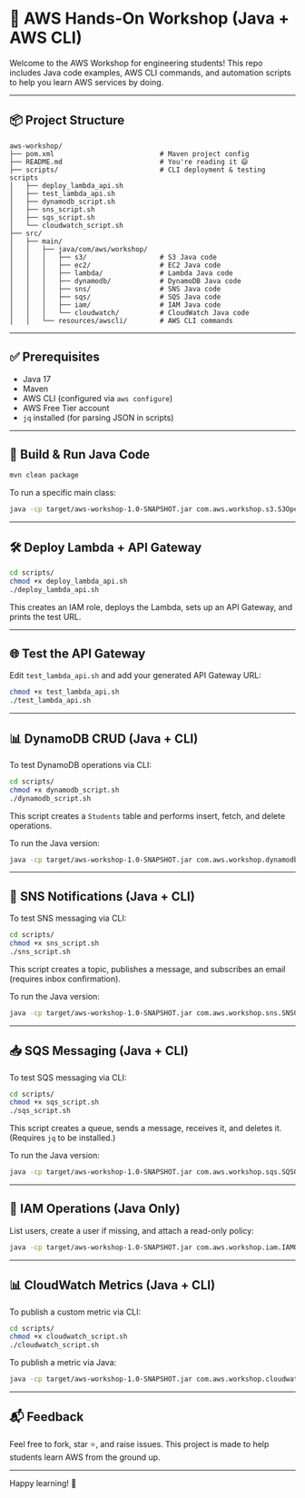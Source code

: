 # 🧠 AWS Hands-On Workshop (Java + AWS CLI)

Welcome to the AWS Workshop for engineering students! This repo includes Java code examples, AWS CLI commands, and automation scripts to help you learn AWS services by doing.

---

## 📦 Project Structure

```
aws-workshop/
├── pom.xml                          # Maven project config
├── README.md                        # You're reading it 😄
├── scripts/                         # CLI deployment & testing scripts
│   ├── deploy_lambda_api.sh
│   ├── test_lambda_api.sh
│   ├── dynamodb_script.sh
│   ├── sns_script.sh
│   ├── sqs_script.sh
│   └── cloudwatch_script.sh
├── src/
│   ├── main/
│   │   ├── java/com/aws/workshop/
│   │   │   ├── s3/                  # S3 Java code
│   │   │   ├── ec2/                 # EC2 Java code
│   │   │   ├── lambda/              # Lambda Java code
│   │   │   ├── dynamodb/            # DynamoDB Java code
│   │   │   ├── sns/                 # SNS Java code
│   │   │   ├── sqs/                 # SQS Java code
│   │   │   ├── iam/                 # IAM Java code
│   │   │   └── cloudwatch/          # CloudWatch Java code
│   │   └── resources/awscli/        # AWS CLI commands
```

---

## ✅ Prerequisites
- Java 17
- Maven
- AWS CLI (configured via `aws configure`)
- AWS Free Tier account
- `jq` installed (for parsing JSON in scripts)

---

## 🚀 Build & Run Java Code
```bash
mvn clean package
```
To run a specific main class:
```bash
java -cp target/aws-workshop-1.0-SNAPSHOT.jar com.aws.workshop.s3.S3Operations
```

---

## 🛠 Deploy Lambda + API Gateway
```bash
cd scripts/
chmod +x deploy_lambda_api.sh
./deploy_lambda_api.sh
```
This creates an IAM role, deploys the Lambda, sets up an API Gateway, and prints the test URL.

---

## 🌐 Test the API Gateway
Edit `test_lambda_api.sh` and add your generated API Gateway URL:
```bash
chmod +x test_lambda_api.sh
./test_lambda_api.sh
```

---

## 📊 DynamoDB CRUD (Java + CLI)
To test DynamoDB operations via CLI:
```bash
cd scripts/
chmod +x dynamodb_script.sh
./dynamodb_script.sh
```
This script creates a `Students` table and performs insert, fetch, and delete operations.

To run the Java version:
```bash
java -cp target/aws-workshop-1.0-SNAPSHOT.jar com.aws.workshop.dynamodb.DynamoDBOperations
```

---

## 📣 SNS Notifications (Java + CLI)
To test SNS messaging via CLI:
```bash
cd scripts/
chmod +x sns_script.sh
./sns_script.sh
```
This script creates a topic, publishes a message, and subscribes an email (requires inbox confirmation).

To run the Java version:
```bash
java -cp target/aws-workshop-1.0-SNAPSHOT.jar com.aws.workshop.sns.SNSOperations
```

---

## 📥 SQS Messaging (Java + CLI)
To test SQS messaging via CLI:
```bash
cd scripts/
chmod +x sqs_script.sh
./sqs_script.sh
```
This script creates a queue, sends a message, receives it, and deletes it. (Requires `jq` to be installed.)

To run the Java version:
```bash
java -cp target/aws-workshop-1.0-SNAPSHOT.jar com.aws.workshop.sqs.SQSOperations
```

---

## 🔐 IAM Operations (Java Only)
List users, create a user if missing, and attach a read-only policy:
```bash
java -cp target/aws-workshop-1.0-SNAPSHOT.jar com.aws.workshop.iam.IAMOperations
```

---

## 📊 CloudWatch Metrics (Java + CLI)
To publish a custom metric via CLI:
```bash
cd scripts/
chmod +x cloudwatch_script.sh
./cloudwatch_script.sh
```
To publish a metric via Java:
```bash
java -cp target/aws-workshop-1.0-SNAPSHOT.jar com.aws.workshop.cloudwatch.CloudWatchOperations
```

---

## 📬 Feedback
Feel free to fork, star ⭐, and raise issues. This project is made to help students learn AWS from the ground up.

---

Happy learning! 🚀
